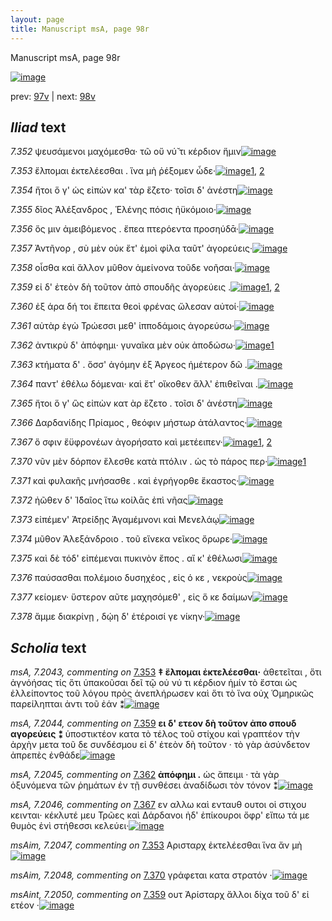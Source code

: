 ```yaml
---
layout: page
title: Manuscript msA, page 98r
---
```


Manuscript msA, page 98r

[![image](http://www.homermultitext.org/iipsrv?OBJ=IIP,1.0&FIF=/project/homer/pyramidal/deepzoom/hmt/vaimg/2017a/VA098RN_0270.tif&WID=100&CVT=JPEG)](http://www.homermultitext.org/ict2/?urn=urn:cite2:hmt:vaimg.2017a:VA098RN_0270)

prev:  [97v](../97v/) | next:  [98v](../98v/)

## *Iliad* text

*7.352* <a id="7.352"/> ψευσάμενοι μαχόμεσθα· τῶ οὔ νύ̆ τι κέρδιον ἥμιν[![image](http://www.homermultitext.org/iipsrv?OBJ=IIP,1.0&FIF=/project/homer/pyramidal/deepzoom/hmt/vaimg/2017a/VA098RN_0270.tif&RGN=0.1622,0.2126,0.4535,0.0346&WID=1000&CVT=JPEG)](http://www.homermultitext.org/ict2/?urn=urn:cite2:hmt:vaimg.2017a:VA098RN_0270@0.1622,0.2126,0.4535,0.0346)

*7.353* <a id="7.353"/> ἔλπομαι ἐκτελέεσθαι . ἵνα μὴ ῥέξομεν ὧδε·[![image](http://www.homermultitext.org/iipsrv?OBJ=IIP,1.0&FIF=/project/homer/pyramidal/deepzoom/hmt/vaimg/2017a/VA098RN_0270.tif&RGN=0.1331,0.2337,0.4655,0.0346&WID=1000&CVT=JPEG)](http://www.homermultitext.org/ict2/?urn=urn:cite2:hmt:vaimg.2017a:VA098RN_0270@0.1331,0.2337,0.4655,0.0346)[1](#msAim_7.2047), [2](#msA_7.2043)

*7.354* <a id="7.354"/> ἤτοι ὅ γ' ὡς εἰπὼν κα' τὰρ ἕζετο· τοῖσι δ' ἀνέστη[![image](http://www.homermultitext.org/iipsrv?OBJ=IIP,1.0&FIF=/project/homer/pyramidal/deepzoom/hmt/vaimg/2017a/VA098RN_0270.tif&RGN=0.1642,0.2524,0.4074,0.0353&WID=1000&CVT=JPEG)](http://www.homermultitext.org/ict2/?urn=urn:cite2:hmt:vaimg.2017a:VA098RN_0270@0.1642,0.2524,0.4074,0.0353)

*7.355* <a id="7.355"/> δῖος Ἀλέξανδρος , Ἑλένης πόσις ἠϋκόμοιο·[![image](http://www.homermultitext.org/iipsrv?OBJ=IIP,1.0&FIF=/project/homer/pyramidal/deepzoom/hmt/vaimg/2017a/VA098RN_0270.tif&RGN=0.1642,0.2735,0.4014,0.0323&WID=1000&CVT=JPEG)](http://www.homermultitext.org/ict2/?urn=urn:cite2:hmt:vaimg.2017a:VA098RN_0270@0.1642,0.2735,0.4014,0.0323)

*7.356* <a id="7.356"/> ὅς μιν ἀμειβόμενος . ἔπεα πτερόεντα προσηύδᾱ·[![image](http://www.homermultitext.org/iipsrv?OBJ=IIP,1.0&FIF=/project/homer/pyramidal/deepzoom/hmt/vaimg/2017a/VA098RN_0270.tif&RGN=0.1692,0.2915,0.4374,0.0308&WID=1000&CVT=JPEG)](http://www.homermultitext.org/ict2/?urn=urn:cite2:hmt:vaimg.2017a:VA098RN_0270@0.1692,0.2915,0.4374,0.0308)

*7.357* <a id="7.357"/> Ἀντῆνορ , σὺ μὲν οὐκ ἔτ' ἐμοὶ φίλα ταῦτ' ἀγορεύεις·[![image](http://www.homermultitext.org/iipsrv?OBJ=IIP,1.0&FIF=/project/homer/pyramidal/deepzoom/hmt/vaimg/2017a/VA098RN_0270.tif&RGN=0.1642,0.3095,0.4374,0.0346&WID=1000&CVT=JPEG)](http://www.homermultitext.org/ict2/?urn=urn:cite2:hmt:vaimg.2017a:VA098RN_0270@0.1642,0.3095,0.4374,0.0346)

*7.358* <a id="7.358"/> οἶσθα καὶ ἄλλον μῦθον ἀμείνονα τοῦδε νοῆσαι·[![image](http://www.homermultitext.org/iipsrv?OBJ=IIP,1.0&FIF=/project/homer/pyramidal/deepzoom/hmt/vaimg/2017a/VA098RN_0270.tif&RGN=0.1682,0.3291,0.4344,0.0316&WID=1000&CVT=JPEG)](http://www.homermultitext.org/ict2/?urn=urn:cite2:hmt:vaimg.2017a:VA098RN_0270@0.1682,0.3291,0.4344,0.0316)

*7.359* <a id="7.359"/> εἰ δ' ἐτεὸν δὴ τοῦτον ἀπὸ σπουδῆς ἀγορεύεις .[![image](http://www.homermultitext.org/iipsrv?OBJ=IIP,1.0&FIF=/project/homer/pyramidal/deepzoom/hmt/vaimg/2017a/VA098RN_0270.tif&RGN=0.1682,0.3494,0.4014,0.0316&WID=1000&CVT=JPEG)](http://www.homermultitext.org/ict2/?urn=urn:cite2:hmt:vaimg.2017a:VA098RN_0270@0.1682,0.3494,0.4014,0.0316)[1](#msAint_7.2050), [2](#msA_7.2044)

*7.360* <a id="7.360"/> ἐξ άρα δή τοι ἔπειτα θεοὶ φρένας ὤλεσαν αὐτοί·[![image](http://www.homermultitext.org/iipsrv?OBJ=IIP,1.0&FIF=/project/homer/pyramidal/deepzoom/hmt/vaimg/2017a/VA098RN_0270.tif&RGN=0.1622,0.3696,0.4424,0.0316&WID=1000&CVT=JPEG)](http://www.homermultitext.org/ict2/?urn=urn:cite2:hmt:vaimg.2017a:VA098RN_0270@0.1622,0.3696,0.4424,0.0316)

*7.361* <a id="7.361"/> αὐτὰρ ἐγὼ Τρώεσσι μεθ' ἱπποδάμοις ἀγορεύσω·[![image](http://www.homermultitext.org/iipsrv?OBJ=IIP,1.0&FIF=/project/homer/pyramidal/deepzoom/hmt/vaimg/2017a/VA098RN_0270.tif&RGN=0.1622,0.3869,0.4264,0.0323&WID=1000&CVT=JPEG)](http://www.homermultitext.org/ict2/?urn=urn:cite2:hmt:vaimg.2017a:VA098RN_0270@0.1622,0.3869,0.4264,0.0323)

*7.362* <a id="7.362"/> ἀντικρὺ δ' ἀπόφημι· γυναῖκα μὲν οὐκ ἀποδώσω·[![image](http://www.homermultitext.org/iipsrv?OBJ=IIP,1.0&FIF=/project/homer/pyramidal/deepzoom/hmt/vaimg/2017a/VA098RN_0270.tif&RGN=0.1612,0.4087,0.4545,0.0255&WID=1000&CVT=JPEG)](http://www.homermultitext.org/ict2/?urn=urn:cite2:hmt:vaimg.2017a:VA098RN_0270@0.1612,0.4087,0.4545,0.0255)[1](#msA_7.2045)

*7.363* <a id="7.363"/> κτήματα δ' . ὅσσ' ἀγόμην ἐξ Άργεος ἡμέτερον δῶ .[![image](http://www.homermultitext.org/iipsrv?OBJ=IIP,1.0&FIF=/project/homer/pyramidal/deepzoom/hmt/vaimg/2017a/VA098RN_0270.tif&RGN=0.1652,0.4275,0.4424,0.0293&WID=1000&CVT=JPEG)](http://www.homermultitext.org/ict2/?urn=urn:cite2:hmt:vaimg.2017a:VA098RN_0270@0.1652,0.4275,0.4424,0.0293)

*7.364* <a id="7.364"/> παντ' ἐθέλω δόμεναι· καὶ ἔτ' οἴκοθεν ἄλλ' ἐπιθεῖναι .[![image](http://www.homermultitext.org/iipsrv?OBJ=IIP,1.0&FIF=/project/homer/pyramidal/deepzoom/hmt/vaimg/2017a/VA098RN_0270.tif&RGN=0.1622,0.4425,0.4525,0.0368&WID=1000&CVT=JPEG)](http://www.homermultitext.org/ict2/?urn=urn:cite2:hmt:vaimg.2017a:VA098RN_0270@0.1622,0.4425,0.4525,0.0368)

*7.365* <a id="7.365"/> ἤτοι ὅ γ' ὣς εἰπὼν κατ ὰρ ἕζετο . τοῖσι δ' ἀνέστη[![image](http://www.homermultitext.org/iipsrv?OBJ=IIP,1.0&FIF=/project/homer/pyramidal/deepzoom/hmt/vaimg/2017a/VA098RN_0270.tif&RGN=0.1582,0.4613,0.4314,0.0338&WID=1000&CVT=JPEG)](http://www.homermultitext.org/ict2/?urn=urn:cite2:hmt:vaimg.2017a:VA098RN_0270@0.1582,0.4613,0.4314,0.0338)

*7.366* <a id="7.366"/> Δαρδανίδης Πρίαμος , θεόφιν μήστωρ ἀτάλαντος·[![image](http://www.homermultitext.org/iipsrv?OBJ=IIP,1.0&FIF=/project/homer/pyramidal/deepzoom/hmt/vaimg/2017a/VA098RN_0270.tif&RGN=0.1592,0.4808,0.4735,0.0338&WID=1000&CVT=JPEG)](http://www.homermultitext.org/ict2/?urn=urn:cite2:hmt:vaimg.2017a:VA098RN_0270@0.1592,0.4808,0.4735,0.0338)

*7.367* <a id="7.367"/> ὅ σφιν ἔϋφρονέων ἀγορήσατο καὶ μετέειπεν·[![image](http://www.homermultitext.org/iipsrv?OBJ=IIP,1.0&FIF=/project/homer/pyramidal/deepzoom/hmt/vaimg/2017a/VA098RN_0270.tif&RGN=0.1662,0.4989,0.4204,0.0338&WID=1000&CVT=JPEG)](http://www.homermultitext.org/ict2/?urn=urn:cite2:hmt:vaimg.2017a:VA098RN_0270@0.1662,0.4989,0.4204,0.0338)[1](#msAext_7.2049), [2](#msA_7.2046)

*7.370* <a id="7.370"/> νῦν μὲν δόρπον ἕλεσθε κατὰ πτόλιν . ὡς τὸ πάρος περ·[![image](http://www.homermultitext.org/iipsrv?OBJ=IIP,1.0&FIF=/project/homer/pyramidal/deepzoom/hmt/vaimg/2017a/VA098RN_0270.tif&RGN=0.1622,0.5184,0.4605,0.0308&WID=1000&CVT=JPEG)](http://www.homermultitext.org/ict2/?urn=urn:cite2:hmt:vaimg.2017a:VA098RN_0270@0.1622,0.5184,0.4605,0.0308)[1](#msAim_7.2048)

*7.371* <a id="7.371"/> καὶ φυλακῆς μνήσασθε . καὶ ἐγρήγορθε ἕκαστος·[![image](http://www.homermultitext.org/iipsrv?OBJ=IIP,1.0&FIF=/project/homer/pyramidal/deepzoom/hmt/vaimg/2017a/VA098RN_0270.tif&RGN=0.1692,0.5379,0.4494,0.0308&WID=1000&CVT=JPEG)](http://www.homermultitext.org/ict2/?urn=urn:cite2:hmt:vaimg.2017a:VA098RN_0270@0.1692,0.5379,0.4494,0.0308)

*7.372* <a id="7.372"/> ἠῶθεν δ' Ἰ̈δαῖος ἴτω κοίλᾱς ἐπὶ νῆας[![image](http://www.homermultitext.org/iipsrv?OBJ=IIP,1.0&FIF=/project/homer/pyramidal/deepzoom/hmt/vaimg/2017a/VA098RN_0270.tif&RGN=0.1662,0.5552,0.3884,0.0308&WID=1000&CVT=JPEG)](http://www.homermultitext.org/ict2/?urn=urn:cite2:hmt:vaimg.2017a:VA098RN_0270@0.1662,0.5552,0.3884,0.0308)

*7.373* <a id="7.373"/> εἰπέμεν' Ἀτρείδῃς Ἀγαμέμνονι καὶ Μενελάῳ[![image](http://www.homermultitext.org/iipsrv?OBJ=IIP,1.0&FIF=/project/homer/pyramidal/deepzoom/hmt/vaimg/2017a/VA098RN_0270.tif&RGN=0.1662,0.5755,0.4174,0.0308&WID=1000&CVT=JPEG)](http://www.homermultitext.org/ict2/?urn=urn:cite2:hmt:vaimg.2017a:VA098RN_0270@0.1662,0.5755,0.4174,0.0308)

*7.374* <a id="7.374"/> μῦθον Ἀλεξάνδροιο . τοῦ εἵνεκα νεῖκος ὄρωρε·[![image](http://www.homermultitext.org/iipsrv?OBJ=IIP,1.0&FIF=/project/homer/pyramidal/deepzoom/hmt/vaimg/2017a/VA098RN_0270.tif&RGN=0.1672,0.5958,0.4224,0.0308&WID=1000&CVT=JPEG)](http://www.homermultitext.org/ict2/?urn=urn:cite2:hmt:vaimg.2017a:VA098RN_0270@0.1672,0.5958,0.4224,0.0308)

*7.375* <a id="7.375"/> καὶ δὲ τόδ' εἰπέμεναι πυκινὸν ἔπος . αἴ κ' ἐθέλωσι[![image](http://www.homermultitext.org/iipsrv?OBJ=IIP,1.0&FIF=/project/homer/pyramidal/deepzoom/hmt/vaimg/2017a/VA098RN_0270.tif&RGN=0.1662,0.6146,0.4344,0.0301&WID=1000&CVT=JPEG)](http://www.homermultitext.org/ict2/?urn=urn:cite2:hmt:vaimg.2017a:VA098RN_0270@0.1662,0.6146,0.4344,0.0301)

*7.376* <a id="7.376"/> παύσασθαι πολέμοιο δυσηχέος , εἰς ό κε , νεκροὺς[![image](http://www.homermultitext.org/iipsrv?OBJ=IIP,1.0&FIF=/project/homer/pyramidal/deepzoom/hmt/vaimg/2017a/VA098RN_0270.tif&RGN=0.1572,0.6356,0.4484,0.0301&WID=1000&CVT=JPEG)](http://www.homermultitext.org/ict2/?urn=urn:cite2:hmt:vaimg.2017a:VA098RN_0270@0.1572,0.6356,0.4484,0.0301)

*7.377* <a id="7.377"/> κείομεν· ὕστερον αῦτε μαχησόμεθ' , εἰς ὅ κε δαίμων[![image](http://www.homermultitext.org/iipsrv?OBJ=IIP,1.0&FIF=/project/homer/pyramidal/deepzoom/hmt/vaimg/2017a/VA098RN_0270.tif&RGN=0.1672,0.6514,0.4535,0.0323&WID=1000&CVT=JPEG)](http://www.homermultitext.org/ict2/?urn=urn:cite2:hmt:vaimg.2017a:VA098RN_0270@0.1672,0.6514,0.4535,0.0323)

*7.378* <a id="7.378"/> ἄμμε διακρίνῃ , δῴη δ' ἑτέροισί γε νίκην·[![image](http://www.homermultitext.org/iipsrv?OBJ=IIP,1.0&FIF=/project/homer/pyramidal/deepzoom/hmt/vaimg/2017a/VA098RN_0270.tif&RGN=0.1602,0.6709,0.4164,0.0316&WID=1000&CVT=JPEG)](http://www.homermultitext.org/ict2/?urn=urn:cite2:hmt:vaimg.2017a:VA098RN_0270@0.1602,0.6709,0.4164,0.0316)

## *Scholia* text

*msA, 7.2043, commenting on* [7.353](#7.353)  <a id="msA_7.2043"/> **‡ ἕλπομαι ἐκτελέεσθαι·** ἀθετεῖται , ὅτι ἀγνόήσας τίς ὅτι ὑπακοῦσαι δεῖ τῷ οὐ νύ τι κέρδιον ἡμίν τὸ ἔσται ὡς ἐλλείποντος τοῦ λόγου πρὸς ἀνεπλήρωσεν καὶ ὅτι τὸ ἵνα οὐχ Ὁμηρικῶς παρείληπται ἀντι τοῦ ἐάν ⁑[![image](http://www.homermultitext.org/iipsrv?OBJ=IIP,1.0&FIF=/project/homer/pyramidal/deepzoom/hmt/vaimg/2017a/VA098RN_0270.tif&RGN=0.1683,0.1121,0.6183,0.0288&WID=1000&CVT=JPEG)](http://www.homermultitext.org/ict2/?urn=urn:cite2:hmt:vaimg.2017a:VA098RN_0270@0.1683,0.1121,0.6183,0.0288)

*msA, 7.2044, commenting on* [7.359](#7.359)  <a id="msA_7.2044"/> **ει δ' ετεον δὴ τοῦτον ἀπο σπουδ αγορεύεις ⁑** ὑποστικτέον κατα τὸ τέλος τοῦ στίχου καὶ γραπτέον τὴν ἀρχὴν μετα τοῦ δε συνδέσμου εἰ δ' ἑτεὸν δὴ τοῦτον · τὸ γὰρ ἀσύνδετον ἀπρεπὲς ἐνθάδε[![image](http://www.homermultitext.org/iipsrv?OBJ=IIP,1.0&FIF=/project/homer/pyramidal/deepzoom/hmt/vaimg/2017a/VA098RN_0270.tif&RGN=0.6167,0.3532,0.1842,0.0645&WID=1000&CVT=JPEG)](http://www.homermultitext.org/ict2/?urn=urn:cite2:hmt:vaimg.2017a:VA098RN_0270@0.6167,0.3532,0.1842,0.0645)

*msA, 7.2045, commenting on* [7.362](#7.362)  <a id="msA_7.2045"/> **ἀπόφημι .** ὡς ἄπειμι · τὰ γὰρ ὀξυνόμενα τῶν ῥημάτων ἐν τῇ συνθέσει ἀναδίδωσι τὸν τόνον ⁑[![image](http://www.homermultitext.org/iipsrv?OBJ=IIP,1.0&FIF=/project/homer/pyramidal/deepzoom/hmt/vaimg/2017a/VA098RN_0270.tif&RGN=0.6183,0.4189,0.165,0.042&WID=1000&CVT=JPEG)](http://www.homermultitext.org/ict2/?urn=urn:cite2:hmt:vaimg.2017a:VA098RN_0270@0.6183,0.4189,0.165,0.042)

*msA, 7.2046, commenting on* [7.367](#7.367)  <a id="msA_7.2046"/> εν αλλω καὶ ενταυθ ουτοι οἱ στιχου κεινται· κέκλυτέ μευ Τρῶες καὶ Δάρδανοι ἠδ' ἐπίκουροι ὄφρ' εἴπω τά με θυμὸς ἐνὶ στήθεσσι κελεύει·[![image](http://www.homermultitext.org/iipsrv?OBJ=IIP,1.0&FIF=/project/homer/pyramidal/deepzoom/hmt/vaimg/2017a/VA098RN_0270.tif&RGN=0.635,0.4953,0.2067,0.0413&WID=1000&CVT=JPEG)](http://www.homermultitext.org/ict2/?urn=urn:cite2:hmt:vaimg.2017a:VA098RN_0270@0.635,0.4953,0.2067,0.0413)

*msAim, 7.2047, commenting on* [7.353](#7.353)  <a id="msAim_7.2047"/> Αρισταρχ ἐκτελέεσθαι ἵνα ἄν μὴ[![image](http://www.homermultitext.org/iipsrv?OBJ=IIP,1.0&FIF=/project/homer/pyramidal/deepzoom/hmt/vaimg/2017a/VA098RN_0270.tif&RGN=0.5975,0.2336,0.0617,0.0382&WID=1000&CVT=JPEG)](http://www.homermultitext.org/ict2/?urn=urn:cite2:hmt:vaimg.2017a:VA098RN_0270@0.5975,0.2336,0.0617,0.0382)

*msAim, 7.2048, commenting on* [7.370](#7.370)  <a id="msAim_7.2048"/> γράφεται κατα στρατόν ·[![image](http://www.homermultitext.org/iipsrv?OBJ=IIP,1.0&FIF=/project/homer/pyramidal/deepzoom/hmt/vaimg/2017a/VA098RN_0270.tif&RGN=0.6133,0.5272,0.0592,0.0169&WID=1000&CVT=JPEG)](http://www.homermultitext.org/ict2/?urn=urn:cite2:hmt:vaimg.2017a:VA098RN_0270@0.6133,0.5272,0.0592,0.0169)

*msAint, 7.2050, commenting on* [7.359](#7.359)  <a id="msAint_7.2050"/> ουτ Ἀρίσταρχ ἄλλοι δίχα τοῦ δ' εἰ ετέον ·[![image](http://www.homermultitext.org/iipsrv?OBJ=IIP,1.0&FIF=/project/homer/pyramidal/deepzoom/hmt/vaimg/2017a/VA098RN_0270.tif&RGN=0.1108,0.3544,0.0592,0.0357&WID=1000&CVT=JPEG)](http://www.homermultitext.org/ict2/?urn=urn:cite2:hmt:vaimg.2017a:VA098RN_0270@0.1108,0.3544,0.0592,0.0357)